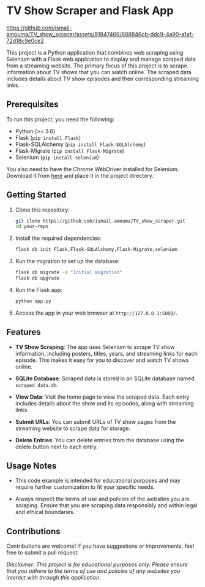 
# TV Show Scraper and Flask App


https://github.com/ismail-amouma/TV_show_scraper/assets/91847466/688846cb-ddc9-4a90-a1af-72d18c9e0ce2


This project is a Python application that combines web scraping using Selenium with a Flask web application to display and manage scraped data from a streaming website. The primary focus of this project is to scrape information about TV shows that you can watch online. The scraped data includes details about TV show episodes and their corresponding streaming links.

## Prerequisites

To run this project, you need the following:

- Python (>= 3.6)
- Flask (`pip install Flask`)
- Flask-SQLAlchemy (`pip install Flask-SQLAlchemy`)
- Flask-Migrate (`pip install Flask-Migrate`)
- Selenium (`pip install selenium`)

You also need to have the Chrome WebDriver installed for Selenium. Download it from [here](https://sites.google.com/chromium.org/driver/) and place it in the project directory.

## Getting Started

1. Clone this repository:

   ```bash
   git clone https://github.com/ismail-amouma/TV_show_scraper.git
   cd your-repo
   ```

2. Install the required dependencies:

   ```bash
   flask db init Flask,Flask-SQLAlchemy,Flask-Migrate,selenium
   ```
3. Run the migration to set up the database:

   ```bash
   flask db migrate -m "Initial migration"
   flask db upgrade
   ```

4. Run the Flask app:

   ```bash
   python app.py
   ```

5. Access the app in your web browser at `http://127.0.0.1:5000/`.

## Features

- **TV Show Scraping**: The app uses Selenium to scrape TV show information, including posters, titles, years, and streaming links for each episode. This makes it easy for you to discover and watch TV shows online.

- **SQLite Database**: Scraped data is stored in an SQLite database named `scraped_data.db`.

- **View Data**: Visit the home page to view the scraped data. Each entry includes details about the show and its episodes, along with streaming links.

- **Submit URLs**: You can submit URLs of TV show pages from the streaming website to scrape data for storage.

- **Delete Entries**: You can delete entries from the database using the delete button next to each entry.

## Usage Notes

- This code example is intended for educational purposes and may require further customization to fit your specific needs.

- Always respect the terms of use and policies of the websites you are scraping. Ensure that you are scraping data responsibly and within legal and ethical boundaries.

## Contributions

Contributions are welcome! If you have suggestions or improvements, feel free to submit a pull request.

*Disclaimer: This project is for educational purposes only. Please ensure that you adhere to the terms of use and policies of any websites you interact with through this application.*


